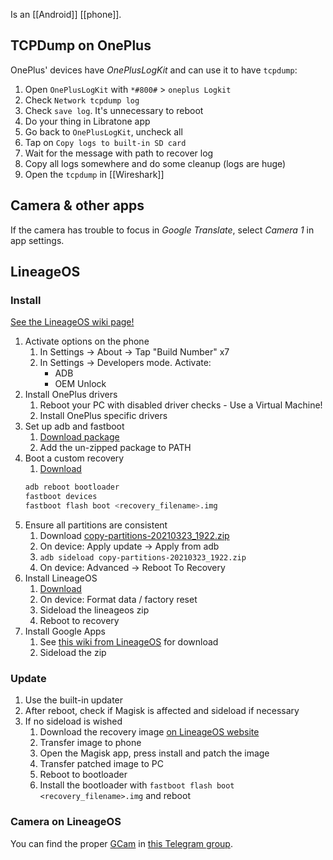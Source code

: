 Is an [[Android]] [[phone]].
## TCPDump on OnePlus
OnePlus' devices have *OnePlusLogKit* and can use it to have `tcpdump`:

1. Open `OnePlusLogKit` with `*#800#` > `oneplus Logkit`
1. Check `Network tcpdump log`
1. Check `save log`. It's unnecessary to reboot
1. Do your thing in Libratone app
1. Go back to `OnePlusLogKit`, uncheck all
1. Tap on `Copy logs to built-in SD card`
1. Wait for the message with path to recover log
1. Copy all logs somewhere and do some cleanup (logs are huge)
1. Open the `tcpdump` in [[Wireshark]]
## Camera & other apps
If the camera has trouble to focus in *Google Translate*, select *Camera 1* in app settings.
## LineageOS
### Install
[See the LineageOS wiki page!](https://wiki.lineageos.org/devices/enchilada/)

1. Activate options on the phone
    1. In Settings → About → Tap "Build Number" x7
    1. In Settings → Developers mode. Activate:
        * ADB
        * OEM Unlock
1. Install OnePlus drivers
    1. Reboot your PC with disabled driver checks - Use a Virtual Machine!
    1. Install OnePlus specific drivers
1. Set up adb and fastboot
    1. [Download package](https://dl.google.com/android/repository/platform-tools-latest-windows.zip)
    1. Add the un-zipped package to PATH
1. Boot a custom recovery
    1. [Download](https://download.lineageos.org/enchilada)
    ```sh
    adb reboot bootloader
    fastboot devices
    fastboot flash boot <recovery_filename>.img
    ```
1. Ensure all partitions are consistent
    1. Download [copy-partitions-20210323_1922.zip](https://www.androidfilehost.com/?fid=2188818919693768129)
    1. On device: Apply update → Apply from adb
    1. `adb sideload copy-partitions-20210323_1922.zip`
    1. On device: Advanced → Reboot To Recovery
1. Install LineageOS
    1. [Download](https://download.lineageos.org/enchilada)
    1. On device: Format data / factory reset
    1. Sideload the lineageos zip
    1. Reboot to recovery
1. Install Google Apps
    1. See [this wiki from LineageOS](https://wiki.lineageos.org/gapps) for download
    1. Sideload the zip
### Update
1. Use the built-in updater
1. After reboot, check if Magisk is affected and sideload if necessary
1. If no sideload is wished
    1. Download the recovery image [on LineageOS website](https://download.lineageos.org/enchilada)
    1. Transfer image to phone
    1. Open the Magisk app, press install and patch the image
    1. Transfer patched image to PC
    1. Reboot to bootloader
    1. Install the bootloader with `fastboot flash boot <recovery_filename>.img` and reboot
### Camera on LineageOS
You can find the proper [GCam](https://www.celsoazevedo.com/) in [this Telegram group](http://t.me/latestgcamop6t).
